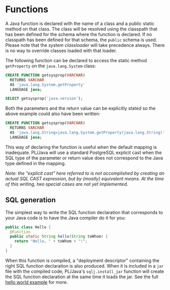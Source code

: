# Functions

A Java function is declared with the name of a class and a public static method
on that class. The class will be resolved using the classpath that has been
defined for the schema where the function is declared. If no classpath has been
defined for that schema, the `public` schema is used. Please note that the
*system classloader* will take precedence always. There is no way to override
classes loaded with that loader.

The following function can be declared to access the static method
`getProperty` on the `java.lang.System` class:

```sql
CREATE FUNCTION getsysprop(VARCHAR)
  RETURNS VARCHAR
  AS 'java.lang.System.getProperty'
  LANGUAGE java;

SELECT getsysprop('java.version');
```

Both the parameters and the return value can be explicitly stated so the above
example could also have been written:

```sql
CREATE FUNCTION getsysprop(VARCHAR)
  RETURNS VARCHAR
  AS 'java.lang.String=java.lang.System.getProperty(java.lang.String)'
  LANGUAGE java;
```

This way of declaring the function is useful when the default mapping is
inadequate. PL/Java will use a standard PostgreSQL explicit cast when the SQL
type of the parameter or return value does not correspond to the Java type
defined in the mapping.

_Note: the "explicit cast" here referred to is not accomplished by creating
an actual SQL CAST expression, but by (mostly) equivalent means. At the time
of this writing, two special cases are not yet implemented._

## SQL generation

The simplest way to write the SQL function declaration that corresponds to
your Java code is to have the Java compiler do it for you:

```java
public class Hello {
  @Function
  public static String hello(String toWhom) {
    return "Hello, " + toWhom + "!";
  }
}
```

When this function is compiled, a "deployment descriptor" containing the right
SQL function declaration is also produced. When it is included in a `jar` file
with the compiled code, PL/Java's `sqlj.install_jar` function will create the
SQL function declaration at the same time it loads the jar. See the full
[hello world example](https://tada.github.io/pljava/use/hello.html) for more.
